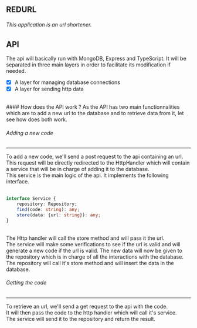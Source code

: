 ## REDURL
###### This application is an url shortener.

## API
The api will basically run with MongoDB, Express and TypeScript. It will be separated in three main layers in order to
facilitate its modification if needed.
<br />
- [x] A layer for managing database connections
- [x] A layer for sending http data
<br />
#### How does the API work ?
As the API has two main functionnalities which are to add a new url to the database
and to retrieve data from it, let see how does both work.

###### Adding a new code
<hr/>
To add a new code, we'll send a post request to the api containing
an url. This request will be directly redirected to the HttpHandler which will contain a service that will be in charge
of adding it to the database.<br />
This service is the main logic of the api. It implements the following interface.<br />
<br />

```typescript
interface Service {
    repository: Repository;
    find(code: string): any;
    store(data: {url: string}): any;
}
```

<br />
The Http handler will call the store method and will pass it the url. <br/>
The service will make some verifications to see if the url is valid and will generate
a new code if the url is valid. The new data will now be given to the repository
which is in charge of all the interactions with the database.<br/>
The repository will call it's store method and will insert the data in the database.

###### Getting the code
<hr />
To retrieve an url, we'll send a get request to the api with the code.<br/>
It will then pass the code to the http handler which will call it's service. <br/>
The service will send it to the repository and return the result.